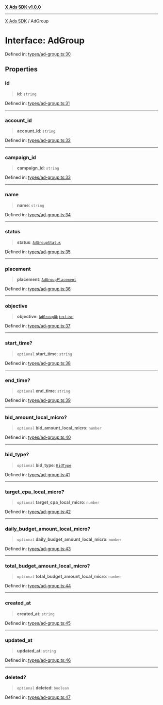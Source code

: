 [**X Ads SDK v1.0.0**](../README.md)

***

[X Ads SDK](../globals.md) / AdGroup

# Interface: AdGroup

Defined in: [types/ad-group.ts:30](https://github.com/kage1020/x-ads-sdk/blob/main/src/types/ad-group.ts#L30)

## Properties

### id

> **id**: `string`

Defined in: [types/ad-group.ts:31](https://github.com/kage1020/x-ads-sdk/blob/main/src/types/ad-group.ts#L31)

***

### account\_id

> **account\_id**: `string`

Defined in: [types/ad-group.ts:32](https://github.com/kage1020/x-ads-sdk/blob/main/src/types/ad-group.ts#L32)

***

### campaign\_id

> **campaign\_id**: `string`

Defined in: [types/ad-group.ts:33](https://github.com/kage1020/x-ads-sdk/blob/main/src/types/ad-group.ts#L33)

***

### name

> **name**: `string`

Defined in: [types/ad-group.ts:34](https://github.com/kage1020/x-ads-sdk/blob/main/src/types/ad-group.ts#L34)

***

### status

> **status**: [`AdGroupStatus`](../enumerations/AdGroupStatus.md)

Defined in: [types/ad-group.ts:35](https://github.com/kage1020/x-ads-sdk/blob/main/src/types/ad-group.ts#L35)

***

### placement

> **placement**: [`AdGroupPlacement`](../enumerations/AdGroupPlacement.md)

Defined in: [types/ad-group.ts:36](https://github.com/kage1020/x-ads-sdk/blob/main/src/types/ad-group.ts#L36)

***

### objective

> **objective**: [`AdGroupObjective`](../enumerations/AdGroupObjective.md)

Defined in: [types/ad-group.ts:37](https://github.com/kage1020/x-ads-sdk/blob/main/src/types/ad-group.ts#L37)

***

### start\_time?

> `optional` **start\_time**: `string`

Defined in: [types/ad-group.ts:38](https://github.com/kage1020/x-ads-sdk/blob/main/src/types/ad-group.ts#L38)

***

### end\_time?

> `optional` **end\_time**: `string`

Defined in: [types/ad-group.ts:39](https://github.com/kage1020/x-ads-sdk/blob/main/src/types/ad-group.ts#L39)

***

### bid\_amount\_local\_micro?

> `optional` **bid\_amount\_local\_micro**: `number`

Defined in: [types/ad-group.ts:40](https://github.com/kage1020/x-ads-sdk/blob/main/src/types/ad-group.ts#L40)

***

### bid\_type?

> `optional` **bid\_type**: [`BidType`](../enumerations/BidType.md)

Defined in: [types/ad-group.ts:41](https://github.com/kage1020/x-ads-sdk/blob/main/src/types/ad-group.ts#L41)

***

### target\_cpa\_local\_micro?

> `optional` **target\_cpa\_local\_micro**: `number`

Defined in: [types/ad-group.ts:42](https://github.com/kage1020/x-ads-sdk/blob/main/src/types/ad-group.ts#L42)

***

### daily\_budget\_amount\_local\_micro?

> `optional` **daily\_budget\_amount\_local\_micro**: `number`

Defined in: [types/ad-group.ts:43](https://github.com/kage1020/x-ads-sdk/blob/main/src/types/ad-group.ts#L43)

***

### total\_budget\_amount\_local\_micro?

> `optional` **total\_budget\_amount\_local\_micro**: `number`

Defined in: [types/ad-group.ts:44](https://github.com/kage1020/x-ads-sdk/blob/main/src/types/ad-group.ts#L44)

***

### created\_at

> **created\_at**: `string`

Defined in: [types/ad-group.ts:45](https://github.com/kage1020/x-ads-sdk/blob/main/src/types/ad-group.ts#L45)

***

### updated\_at

> **updated\_at**: `string`

Defined in: [types/ad-group.ts:46](https://github.com/kage1020/x-ads-sdk/blob/main/src/types/ad-group.ts#L46)

***

### deleted?

> `optional` **deleted**: `boolean`

Defined in: [types/ad-group.ts:47](https://github.com/kage1020/x-ads-sdk/blob/main/src/types/ad-group.ts#L47)
